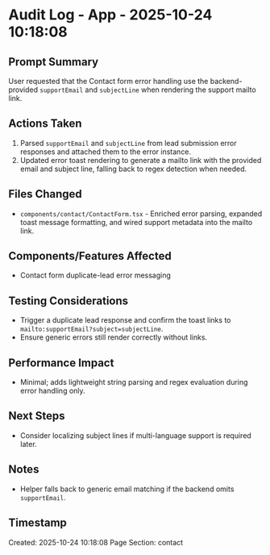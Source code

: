 # Audit Log - App - 2025-10-24 10:18:08

## Prompt Summary

User requested that the Contact form error handling use the backend-provided `supportEmail` and `subjectLine` when rendering the support mailto link.

## Actions Taken

1. Parsed `supportEmail` and `subjectLine` from lead submission error responses and attached them to the error instance.
2. Updated error toast rendering to generate a mailto link with the provided email and subject line, falling back to regex detection when needed.

## Files Changed

- `components/contact/ContactForm.tsx` - Enriched error parsing, expanded toast message formatting, and wired support metadata into the mailto link.

## Components/Features Affected

- Contact form duplicate-lead error messaging

## Testing Considerations

- Trigger a duplicate lead response and confirm the toast links to `mailto:supportEmail?subject=subjectLine`.
- Ensure generic errors still render correctly without links.

## Performance Impact

- Minimal; adds lightweight string parsing and regex evaluation during error handling only.

## Next Steps

- Consider localizing subject lines if multi-language support is required later.

## Notes

- Helper falls back to generic email matching if the backend omits `supportEmail`.

## Timestamp

Created: 2025-10-24 10:18:08
Page Section: contact
